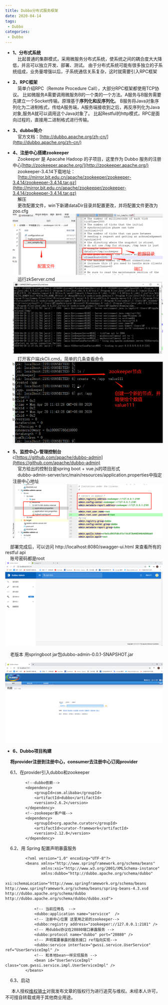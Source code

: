 ```yaml
---
title: Dubbo分布式服务框架
date: 2020-04-14
tags:
 - Dubbo
categories:
 - Dubbo
---
```

   * **1、分布式系统**<br/>
&nbsp;&nbsp;&nbsp;&nbsp;比起普通的集群模式，采用微服务分布式系统，使系统之间的耦合度大大降低，并且可以独立开发、部署、测试。
由于分布式系统可能有很多独立的子系统组成，业务量增强以后，子系统通信关系复杂，这时就需要引入RPC框架<br/>   
   * **2、RPC框架**<br/>
&nbsp;&nbsp;&nbsp;&nbsp;简单介绍RPC（Remote Procedure Call），大部分RPC框架都使用TCP协议。
比如微服务A需要调用微服务B的一个类的一个方法。A服务与B服务需要先建立一个Socket传输。原理基于**序列化和反序列化**。
B服务将Java对象序列化为二进制格式，传给A服务端，A服务端接收到之后，再反序列化为Java对象,服务A就可以调用这个Java对象了。
比起Restful的http模式，RPC是面向过程的，直接用二进制格式进行传输。
   * **3、dubbo简介**<br/>
&nbsp;&nbsp;&nbsp;&nbsp;官方文档：[http://dubbo.apache.org/zh-cn/](http://dubbo.apache.org/zh-cn/)<br/>

   * **4、注册中心搭建zookeeper**<br/>
&nbsp;&nbsp;&nbsp;&nbsp;Zookeeper 是 Apacahe Hadoop 的子项目，这里作为 Dubbo 服务的注册中心[http://zookeeper.apache.org/](http://zookeeper.apache.org/)<br/>
&nbsp;&nbsp;&nbsp;&nbsp;zookeeper-3.4.14下载地址：<br/>
&nbsp;&nbsp;&nbsp;&nbsp;[http://mirror.bit.edu.cn/apache/zookeeper/zookeeper-3.4.14/zookeeper-3.4.14.tar.gz](http://mirror.bit.edu.cn/apache/zookeeper/zookeeper-3.4.14/zookeeper-3.4.14.tar.gz)<br/>
&nbsp;&nbsp;&nbsp;&nbsp;解压<br/>
&nbsp;&nbsp;&nbsp;&nbsp;更改配置文件，win下新建dataDir目录并配置更改，并将配置文件更改为zoo.cfg<br/>
   ![1](./1.jpg)
&nbsp;&nbsp;&nbsp;&nbsp;运行zkServer.cmd<br/>
   ![1](./2.png)
&nbsp;&nbsp;&nbsp;&nbsp;打开客户端zkCli.cmd，简单的几条查看命令<br/>
   ![1](./3.jpg)

   * **5、监控中心-管理控制台**<br/>
c[https://github.com/apache/dubbo-admin](https://github.com/apache/dubbo-admin)<br/>
&nbsp;&nbsp;&nbsp;&nbsp;官方给出的控制台是spring boot + vue.js的项目形式<br/>
&nbsp;&nbsp;&nbsp;&nbsp;dubbo-admin-server/src/main/resources/application.properties中指定注册中心地址<br/>
   ![1](./4.png)

&nbsp;&nbsp;&nbsp;&nbsp;部署完成后，可以访问 http://localhost:8080/swagger-ui.html 来查看所有的restful api<br/>
&nbsp;&nbsp;&nbsp;&nbsp;账号密码都是root<br/>
   ![1](./5.png)   
   
&nbsp;&nbsp;&nbsp;&nbsp;老版本 用springboot jar包dubbo-admin-0.0.1-SNAPSHOT.jar<br/>   
   ![1](./6.jpg)   
   
   * **6、Dubbo项目构建**<br/>   
   
 &nbsp;&nbsp;&nbsp;&nbsp;**将provider注册到注册中心，consumer去注册中心订阅provider**<br/>
 
 &nbsp;&nbsp;&nbsp;&nbsp;6.1、在provider引入dubbo和zookeeper<br/>
    
             <!--dubbo依赖-->
             <dependency>
                 <groupId>com.alibaba</groupId>
                 <artifactId>dubbo</artifactId>
                 <version>2.6.2</version>
             </dependency>
             <!--zookeeper客户端-->
             <dependency>
                 <groupId>org.apache.curator</groupId>
                 <artifactId>curator-framework</artifactId>
                 <version>2.12.0</version>
             </dependency>

 &nbsp;&nbsp;&nbsp;&nbsp;6.2、用 Spring 配置声明暴露服务<br/>
    
             <?xml version="1.0" encoding="UTF-8"?>
             <beans xmlns="http://www.springframework.org/schema/beans"
                    xmlns:xsi="http://www.w3.org/2001/XMLSchema-instance"
                    xmlns:dubbo="http://dubbo.apache.org/schema/dubbo"
                    xsi:schemaLocation="http://www.springframework.org/schema/beans        http://www.springframework.org/schema/beans/spring-beans-4.3.xsd        http://dubbo.apache.org/schema/dubbo        http://dubbo.apache.org/schema/dubbo/dubbo.xsd">
             
                 <!-- 当前应用名  -->
                 <dubbo:application name="servicce"  />
                 <!-- 注册中心位置 这里用之前的zookeeper-->
                 <dubbo:registry address="zookeeper://127.0.0.1:2181" />
                 <!-- 用dubbo协议在20880端口暴露服务 -->
                 <dubbo:protocol name="dubbo" port="20880" />
                 <!-- 声明需要暴露的服务接口 ref指向实现-->
                 <dubbo:service interface="gwssi.service.UserService" ref="UserServiceImpl" />
                 <!-- 和本地bean一样实现服务 -->
                 <bean id="UserServiceImpl" class="com.gwssi.service.impl.UserServiceImpl" />
             </beans>
 &nbsp;&nbsp;&nbsp;&nbsp;6.3、启动<br/>             
  
   
   
   
   
   
   
   
   
   
   
   
   
   
   
   
   
   
   
   
   
&nbsp;&nbsp;&nbsp;&nbsp; 本人授权[维权骑士](http://rightknights.com)对我发布文章的版权行为进行追究与维权。未经本人许可，不可擅自转载或用于其他商业用途。


 